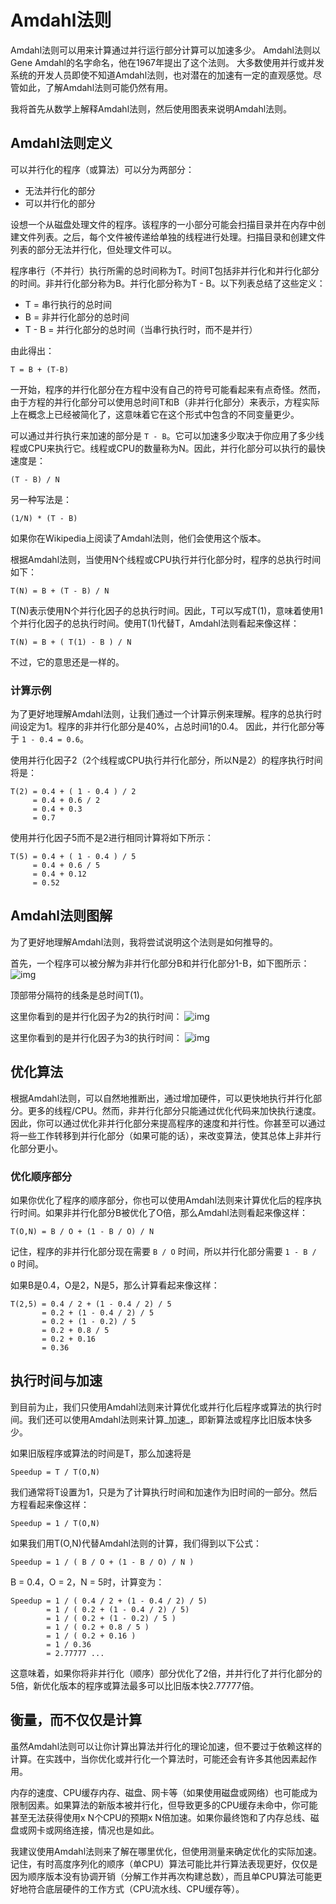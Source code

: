 # Amdahl法则

Amdahl法则可以用来计算通过并行运行部分计算可以加速多少。
Amdahl法则以Gene Amdahl的名字命名，他在1967年提出了这个法则。
大多数使用并行或并发系统的开发人员即使不知道Amdahl法则，也对潜在的加速有一定的直观感觉。尽管如此，了解Amdahl法则可能仍然有用。

我将首先从数学上解释Amdahl法则，然后使用图表来说明Amdahl法则。

## Amdahl法则定义

可以并行化的程序（或算法）可以分为两部分：
- 无法并行化的部分
- 可以并行化的部分

设想一个从磁盘处理文件的程序。该程序的一小部分可能会扫描目录并在内存中创建文件列表。之后，每个文件被传递给单独的线程进行处理。扫描目录和创建文件列表的部分无法并行化，但处理文件可以。

程序串行（不并行）执行所需的总时间称为T。时间T包括非并行化和并行化部分的时间。非并行化部分称为B。并行化部分称为T - B。以下列表总结了这些定义：
- T = 串行执行的总时间
- B = 非并行化部分的总时间
- T - B = 并行化部分的总时间（当串行执行时，而不是并行）

由此得出：
```
T = B + (T-B)
```

一开始，程序的并行化部分在方程中没有自己的符号可能看起来有点奇怪。然而，由于方程的并行化部分可以使用总时间T和B（非并行化部分）来表示，方程实际上在概念上已经被简化了，这意味着它在这个形式中包含的不同变量更少。

可以通过并行执行来加速的部分是 `T - B`。它可以加速多少取决于你应用了多少线程或CPU来执行它。线程或CPU的数量称为N。因此，并行化部分可以执行的最快速度是：
```
(T - B) / N
```

另一种写法是：
```
(1/N) * (T - B)
```

如果你在Wikipedia上阅读了Amdahl法则，他们会使用这个版本。

根据Amdahl法则，当使用N个线程或CPU执行并行化部分时，程序的总执行时间如下：
```
T(N) = B + (T - B) / N
```

T(N)表示使用N个并行化因子的总执行时间。因此，T可以写成T(1)，意味着使用1个并行化因子的总执行时间。使用T(1)代替T，Amdahl法则看起来像这样：
```
T(N) = B + ( T(1) - B ) / N
```

不过，它的意思还是一样的。

### 计算示例
为了更好地理解Amdahl法则，让我们通过一个计算示例来理解。程序的总执行时间设定为1。程序的非并行化部分是40%，占总时间1的0.4。
因此，并行化部分等于 `1 - 0.4 = 0.6`。

使用并行化因子2（2个线程或CPU执行并行化部分，所以N是2）的程序执行时间将是：
```
T(2) = 0.4 + ( 1 - 0.4 ) / 2
     = 0.4 + 0.6 / 2
     = 0.4 + 0.3
     = 0.7
```

使用并行化因子5而不是2进行相同计算将如下所示：
```
T(5) = 0.4 + ( 1 - 0.4 ) / 5
     = 0.4 + 0.6 / 5
     = 0.4 + 0.12
     = 0.52
```

## Amdahl法则图解
为了更好地理解Amdahl法则，我将尝试说明这个法则是如何推导的。

首先，一个程序可以被分解为非并行化部分B和并行化部分1-B，如下图所示：
![img](https://jenkov.com/images/java-concurrency/amdahls-law-1.png)

顶部带分隔符的线条是总时间T(1)。

这里你看到的是并行化因子为2的执行时间：
![img](https://jenkov.com/images/java-concurrency/amdahls-law-2.png)

这里你看到的是并行化因子为3的执行时间：
![img](https://jenkov.com/images/java-concurrency/amdahls-law-3.png)

## 优化算法
根据Amdahl法则，可以自然地推断出，通过增加硬件，可以更快地执行并行化部分。更多的线程/CPU。然而，非并行化部分只能通过优化代码来加快执行速度。
因此，你可以通过优化非并行化部分来提高程序的速度和并行性。你甚至可以通过将一些工作转移到并行化部分（如果可能的话），来改变算法，使其总体上非并行化部分更小。

### 优化顺序部分
如果你优化了程序的顺序部分，你也可以使用Amdahl法则来计算优化后的程序执行时间。如果非并行化部分B被优化了O倍，那么Amdahl法则看起来像这样：
```
T(O,N) = B / O + (1 - B / O) / N
```

记住，程序的非并行化部分现在需要 `B / O` 时间，所以并行化部分需要 `1 - B / O` 时间。

如果B是0.4，O是2，N是5，那么计算看起来像这样：
```
T(2,5) = 0.4 / 2 + (1 - 0.4 / 2) / 5
       = 0.2 + (1 - 0.4 / 2) / 5
       = 0.2 + (1 - 0.2) / 5
       = 0.2 + 0.8 / 5
       = 0.2 + 0.16
       = 0.36
```

## 执行时间与加速
到目前为止，我们只使用Amdahl法则来计算优化或并行化后程序或算法的执行时间。我们还可以使用Amdahl法则来计算_加速_，即新算法或程序比旧版本快多少。

如果旧版程序或算法的时间是T，那么加速将是
```
Speedup = T / T(O,N)
```

我们通常将T设置为1，只是为了计算执行时间和加速作为旧时间的一部分。然后方程看起来像这样：
```
Speedup = 1 / T(O,N)
```

如果我们用T(O,N)代替Amdahl法则的计算，我们得到以下公式：
```
Speedup = 1 / ( B / O + (1 - B / O) / N )
```

B = 0.4，O = 2，N = 5时，计算变为：
```
Speedup = 1 / ( 0.4 / 2 + (1 - 0.4 / 2) / 5)
        = 1 / ( 0.2 + (1 - 0.4 / 2) / 5)
        = 1 / ( 0.2 + (1 - 0.2) / 5 )
        = 1 / ( 0.2 + 0.8 / 5 )
        = 1 / ( 0.2 + 0.16 )
        = 1 / 0.36
        = 2.77777 ...
```

这意味着，如果你将非并行化（顺序）部分优化了2倍，并并行化了并行化部分的5倍，新优化版本的程序或算法最多可以比旧版本快2.77777倍。

## 衡量，而不仅仅是计算
虽然Amdahl法则可以让你计算出算法并行化的理论加速，但不要过于依赖这样的计算。在实践中，当你优化或并行化一个算法时，可能还会有许多其他因素起作用。

内存的速度、CPU缓存内存、磁盘、网卡等（如果使用磁盘或网络）也可能成为限制因素。如果算法的新版本被并行化，但导致更多的CPU缓存未命中，你可能甚至无法获得使用x N个CPU的预期x N倍加速。如果你最终饱和了内存总线、磁盘或网卡或网络连接，情况也是如此。

我建议使用Amdahl法则来了解在哪里优化，但使用测量来确定优化的实际加速。记住，有时高度序列化的顺序（单CPU）算法可能比并行算法表现更好，仅仅是因为顺序版本没有协调开销（分解工作并再次构建总数），而且单CPU算法可能更好地符合底层硬件的工作方式（CPU流水线、CPU缓存等）。
